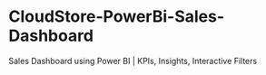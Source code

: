 # CloudStore-PowerBi-Sales-Dashboard
Sales Dashboard using Power BI | KPIs, Insights, Interactive Filters
